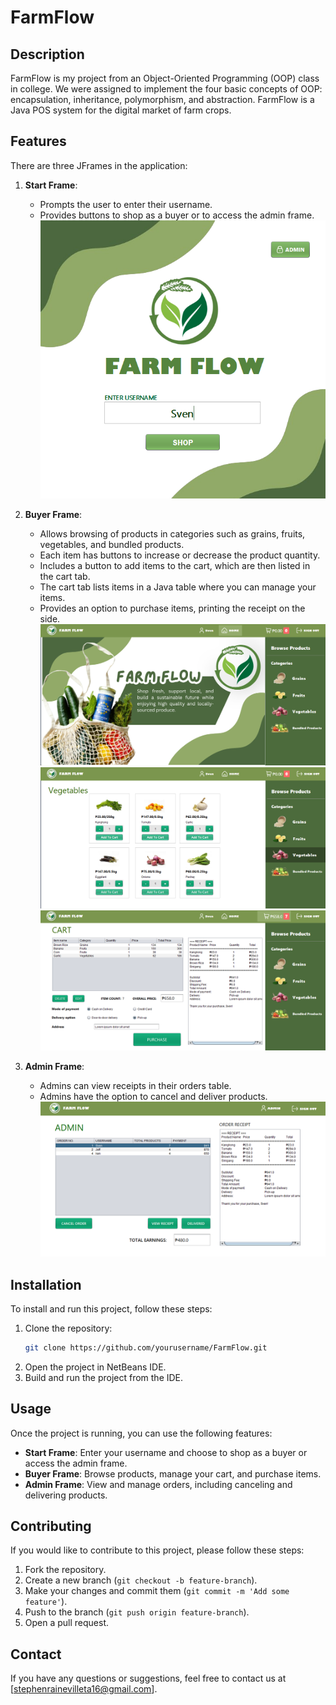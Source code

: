 # FarmFlow
## Description
FarmFlow is my project from an Object-Oriented Programming (OOP) class in college. We were assigned to implement the four basic concepts of OOP: encapsulation, inheritance, polymorphism, and abstraction. FarmFlow is a Java POS system for the digital market of farm crops.

## Features
There are three JFrames in the application:

1. **Start Frame**: 
    - Prompts the user to enter their username.
    - Provides buttons to shop as a buyer or to access the admin frame.
![start](images/start.png)

2. **Buyer Frame**:
    - Allows browsing of products in categories such as grains, fruits, vegetables, and bundled products.
    - Each item has buttons to increase or decrease the product quantity.
    - Includes a button to add items to the cart, which are then listed in the cart tab.
    - The cart tab lists items in a Java table where you can manage your items.
    - Provides an option to purchase items, printing the receipt on the side.
![home](images/home.png)
![products](images/browse.png)
![cart](images/cart.png)

3. **Admin Frame**:
    - Admins can view receipts in their orders table.
    - Admins have the option to cancel and deliver products.
![admin](images/admin.png)

## Installation
To install and run this project, follow these steps:

1. Clone the repository:
    ```sh
    git clone https://github.com/yourusername/FarmFlow.git
    ```
2. Open the project in NetBeans IDE.
3. Build and run the project from the IDE.

## Usage
Once the project is running, you can use the following features:

- **Start Frame**: Enter your username and choose to shop as a buyer or access the admin frame.
- **Buyer Frame**: Browse products, manage your cart, and purchase items.
- **Admin Frame**: View and manage orders, including canceling and delivering products.

## Contributing
If you would like to contribute to this project, please follow these steps:

1. Fork the repository.
2. Create a new branch (`git checkout -b feature-branch`).
3. Make your changes and commit them (`git commit -m 'Add some feature'`).
4. Push to the branch (`git push origin feature-branch`).
5. Open a pull request.

## Contact
If you have any questions or suggestions, feel free to contact us at [stephenrainevilleta16@gmail.com].
